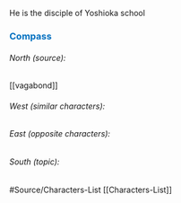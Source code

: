 
He is the disciple of Yoshioka school




### <span style="color:#0070c0">Compass</span>
###### North (source):
[[vagabond]]

###### West (similar characters):


###### East (opposite characters):


###### South (topic):



#Source/Characters-List [[Characters-List]]

